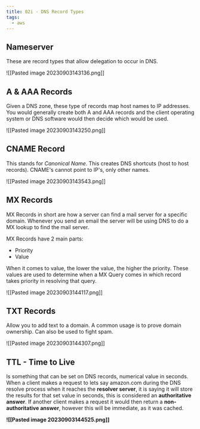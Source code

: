 ```yaml
---
title: 02i - DNS Record Types
tags:
  - aws
---
```

## Nameserver

These are record types that allow delegation to occur in DNS.

![[Pasted image 20230903143136.png]]

## A & AAA Records

Given a DNS zone, these type of records map host names to IP addresses. You would generally create both A and AAA records and the client operating system or DNS software would then decide which would be used.

![[Pasted image 20230903143250.png]]

## CNAME Record

This stands for *Canonical Name*. This creates DNS shortcuts (host to host records). CNAME's cannot point to IP's, only other names.

![[Pasted image 20230903143543.png]]

## MX Records

MX Records in short are how a server can find a mail server for a specific domain. Whenever you send an email the server will be using DNS to do a MX lookup to find the mail server.

MX Records have 2 main parts:
- Priority
- Value

When it comes to value, the lower the value, the higher the priority. These values are used to determine when a MX Query comes in which record takes priority in resolving that query.

![[Pasted image 20230903144117.png]]
## TXT Records

Allow you to add text to a domain. A common usage is to prove domain ownership. Can also be used to fight spam.

![[Pasted image 20230903144307.png]]

## TTL - Time to Live

Is something that can be set on DNS records, numerical value in seconds. When a client makes a request to lets say amazon.com during the DNS resolve process when it reaches the **resolver server**, it is saying it will store the results for that set value in seconds, this is considered an **authoritative answer**. If another client makes a request it would then return a **non-authoritative answer**, however this will be immediate, as it was cached.


**![[Pasted image 20230903144525.png]]**
